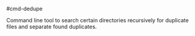 #cmd-dedupe

Command line tool to search certain directories recursively for duplicate files and separate found duplicates.

